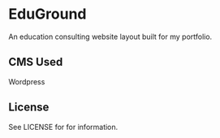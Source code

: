 # EduGround
An education consulting website layout built for my portfolio.

## CMS Used
Wordpress

## License
See LICENSE for for information.